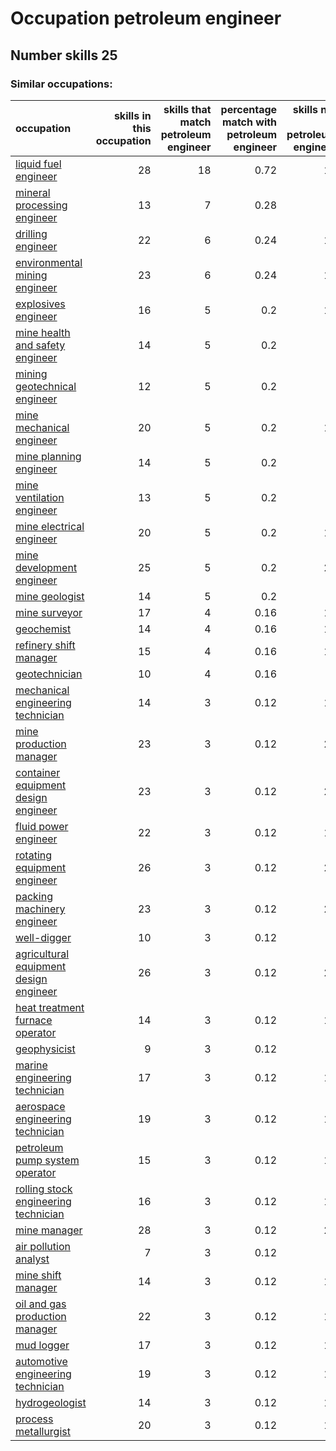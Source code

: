 # Occupation petroleum engineer
## Number skills 25
### Similar occupations:
| occupation                                                                          |   skills in this occupation |   skills that match petroleum engineer |   percentage match with petroleum engineer |   skills not in petroleum engineer |
|:------------------------------------------------------------------------------------|----------------------------:|---------------------------------------:|-------------------------------------------:|-----------------------------------:|
| [liquid fuel engineer](liquid_fuel_engineer.md)                                     |                          28 |                                     18 |                                       0.72 |                                 10 |
| [mineral processing engineer](mineral_processing_engineer.md)                       |                          13 |                                      7 |                                       0.28 |                                  6 |
| [drilling engineer](drilling_engineer.md)                                           |                          22 |                                      6 |                                       0.24 |                                 16 |
| [environmental mining engineer](environmental_mining_engineer.md)                   |                          23 |                                      6 |                                       0.24 |                                 17 |
| [explosives engineer](explosives_engineer.md)                                       |                          16 |                                      5 |                                       0.2  |                                 11 |
| [mine health and safety engineer](mine_health_and_safety_engineer.md)               |                          14 |                                      5 |                                       0.2  |                                  9 |
| [mining geotechnical engineer](mining_geotechnical_engineer.md)                     |                          12 |                                      5 |                                       0.2  |                                  7 |
| [mine mechanical engineer](mine_mechanical_engineer.md)                             |                          20 |                                      5 |                                       0.2  |                                 15 |
| [mine planning engineer](mine_planning_engineer.md)                                 |                          14 |                                      5 |                                       0.2  |                                  9 |
| [mine ventilation engineer](mine_ventilation_engineer.md)                           |                          13 |                                      5 |                                       0.2  |                                  8 |
| [mine electrical engineer](mine_electrical_engineer.md)                             |                          20 |                                      5 |                                       0.2  |                                 15 |
| [mine development engineer](mine_development_engineer.md)                           |                          25 |                                      5 |                                       0.2  |                                 20 |
| [mine geologist](mine_geologist.md)                                                 |                          14 |                                      5 |                                       0.2  |                                  9 |
| [mine surveyor](mine_surveyor.md)                                                   |                          17 |                                      4 |                                       0.16 |                                 13 |
| [geochemist](geochemist.md)                                                         |                          14 |                                      4 |                                       0.16 |                                 10 |
| [refinery shift manager](refinery_shift_manager.md)                                 |                          15 |                                      4 |                                       0.16 |                                 11 |
| [geotechnician](geotechnician.md)                                                   |                          10 |                                      4 |                                       0.16 |                                  6 |
| [mechanical engineering technician](mechanical_engineering_technician.md)           |                          14 |                                      3 |                                       0.12 |                                 11 |
| [mine production manager](mine_production_manager.md)                               |                          23 |                                      3 |                                       0.12 |                                 20 |
| [container equipment design engineer](container_equipment_design_engineer.md)       |                          23 |                                      3 |                                       0.12 |                                 20 |
| [fluid power engineer](fluid_power_engineer.md)                                     |                          22 |                                      3 |                                       0.12 |                                 19 |
| [rotating equipment engineer](rotating_equipment_engineer.md)                       |                          26 |                                      3 |                                       0.12 |                                 23 |
| [packing machinery engineer](packing_machinery_engineer.md)                         |                          23 |                                      3 |                                       0.12 |                                 20 |
| [well-digger](well-digger.md)                                                       |                          10 |                                      3 |                                       0.12 |                                  7 |
| [agricultural equipment design engineer](agricultural_equipment_design_engineer.md) |                          26 |                                      3 |                                       0.12 |                                 23 |
| [heat treatment furnace operator](heat_treatment_furnace_operator.md)               |                          14 |                                      3 |                                       0.12 |                                 11 |
| [geophysicist](geophysicist.md)                                                     |                           9 |                                      3 |                                       0.12 |                                  6 |
| [marine engineering technician](marine_engineering_technician.md)                   |                          17 |                                      3 |                                       0.12 |                                 14 |
| [aerospace engineering technician](aerospace_engineering_technician.md)             |                          19 |                                      3 |                                       0.12 |                                 16 |
| [petroleum pump system operator](petroleum_pump_system_operator.md)                 |                          15 |                                      3 |                                       0.12 |                                 12 |
| [rolling stock engineering technician](rolling_stock_engineering_technician.md)     |                          16 |                                      3 |                                       0.12 |                                 13 |
| [mine manager](mine_manager.md)                                                     |                          28 |                                      3 |                                       0.12 |                                 25 |
| [air pollution analyst](air_pollution_analyst.md)                                   |                           7 |                                      3 |                                       0.12 |                                  4 |
| [mine shift manager](mine_shift_manager.md)                                         |                          14 |                                      3 |                                       0.12 |                                 11 |
| [oil and gas production manager](oil_and_gas_production_manager.md)                 |                          22 |                                      3 |                                       0.12 |                                 19 |
| [mud logger](mud_logger.md)                                                         |                          17 |                                      3 |                                       0.12 |                                 14 |
| [automotive engineering technician](automotive_engineering_technician.md)           |                          19 |                                      3 |                                       0.12 |                                 16 |
| [hydrogeologist](hydrogeologist.md)                                                 |                          14 |                                      3 |                                       0.12 |                                 11 |
| [process metallurgist](process_metallurgist.md)                                     |                          20 |                                      3 |                                       0.12 |                                 17 |
